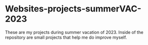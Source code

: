 # Websites-projects-summerVAC-2023
These are my projects during summer vacation of 2023. Inside of the repository are small projects that help me do improve myself.
